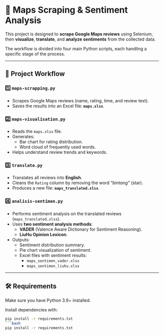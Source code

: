 # 📌 Maps Scraping & Sentiment Analysis

This project is designed to **scrape Google Maps reviews** using Selenium, then **visualize**, **translate**, and **analyze sentiments** from the collected data.  

The workflow is divided into four main Python scripts, each handling a specific stage of the process.

---

## 🔧 Project Workflow

### 1️⃣ `maps-scrapping.py`
- Scrapes Google Maps reviews (name, rating, time, and review text).  
- Saves the results into an Excel file: **`maps.xlsx`**.  

### 2️⃣ `maps-visualisation.py`
- Reads the `maps.xlsx` file.  
- Generates:  
  - Bar chart for rating distribution.  
  - Word cloud of frequently used words.  
- Helps understand review trends and keywords.  

### 3️⃣ `translate.py`
- Translates all reviews into **English**.  
- Cleans the `Rating` column by removing the word *"bintang"* (star).  
- Produces a new file: **`maps_translated.xlsx`**.  

### 4️⃣ `analisis-sentimen.py`
- Performs sentiment analysis on the translated reviews (`maps_translated.xlsx`).  
- Uses **two sentiment analysis methods**:  
  - **VADER** (Valence Aware Dictionary for Sentiment Reasoning).  
  - **LiuHu Opinion Lexicon**.  
- Outputs:  
  - Sentiment distribution summary.  
  - Pie chart visualization of sentiment.  
  - Excel files with sentiment results:  
    - `maps_sentimen_vader.xlsx`  
    - `maps_sentimen_liuhu.xlsx`  

---

## 🛠️ Requirements

Make sure you have Python 3.9+ installed.  

Install dependencies with:

```bash
pip install -r requirements.txt
```bash
pip install -r requirements.txt
